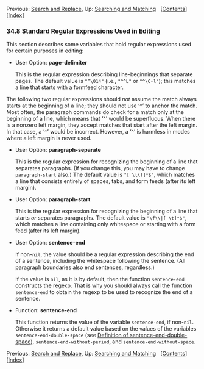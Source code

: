 <!-- This is the GNU Emacs Lisp Reference Manual
corresponding to Emacs version 27.2.

Copyright (C) 1990-1996, 1998-2021 Free Software Foundation,
Inc.

Permission is granted to copy, distribute and/or modify this document
under the terms of the GNU Free Documentation License, Version 1.3 or
any later version published by the Free Software Foundation; with the
Invariant Sections being "GNU General Public License," with the
Front-Cover Texts being "A GNU Manual," and with the Back-Cover
Texts as in (a) below.  A copy of the license is included in the
section entitled "GNU Free Documentation License."

(a) The FSF's Back-Cover Text is: "You have the freedom to copy and
modify this GNU manual.  Buying copies from the FSF supports it in
developing GNU and promoting software freedom." -->

<!-- Created by GNU Texinfo 6.7, http://www.gnu.org/software/texinfo/ -->

Previous: [Search and Replace](Search-and-Replace.html), Up: [Searching and Matching](Searching-and-Matching.html)   \[[Contents](index.html#SEC_Contents "Table of contents")]\[[Index](Index.html "Index")]

### 34.8 Standard Regular Expressions Used in Editing

This section describes some variables that hold regular expressions used for certain purposes in editing:

*   User Option: **page-delimiter**

    This is the regular expression describing line-beginnings that separate pages. The default value is `"^\014"` (i.e., `"^^L"` or `"^\C-l"`); this matches a line that starts with a formfeed character.

The following two regular expressions should *not* assume the match always starts at the beginning of a line; they should not use ‘`^`’ to anchor the match. Most often, the paragraph commands do check for a match only at the beginning of a line, which means that ‘`^`’ would be superfluous. When there is a nonzero left margin, they accept matches that start after the left margin. In that case, a ‘`^`’ would be incorrect. However, a ‘`^`’ is harmless in modes where a left margin is never used.

*   User Option: **paragraph-separate**

    This is the regular expression for recognizing the beginning of a line that separates paragraphs. (If you change this, you may have to change `paragraph-start` also.) The default value is `"[ \t\f]*$"`<!-- /@w -->, which matches a line that consists entirely of spaces, tabs, and form feeds (after its left margin).

<!---->

*   User Option: **paragraph-start**

    This is the regular expression for recognizing the beginning of a line that starts *or* separates paragraphs. The default value is `"\f\\|[ \t]*$"`<!-- /@w -->, which matches a line containing only whitespace or starting with a form feed (after its left margin).

<!---->

*   User Option: **sentence-end**

    If non-`nil`, the value should be a regular expression describing the end of a sentence, including the whitespace following the sentence. (All paragraph boundaries also end sentences, regardless.)

    If the value is `nil`, as it is by default, then the function `sentence-end` constructs the regexp. That is why you should always call the function `sentence-end` to obtain the regexp to be used to recognize the end of a sentence.

<!---->

*   Function: **sentence-end**

    This function returns the value of the variable `sentence-end`, if non-`nil`. Otherwise it returns a default value based on the values of the variables `sentence-end-double-space` (see [Definition of sentence-end-double-space](Filling.html#Definition-of-sentence_002dend_002ddouble_002dspace)), `sentence-end-without-period`, and `sentence-end-without-space`.

Previous: [Search and Replace](Search-and-Replace.html), Up: [Searching and Matching](Searching-and-Matching.html)   \[[Contents](index.html#SEC_Contents "Table of contents")]\[[Index](Index.html "Index")]

